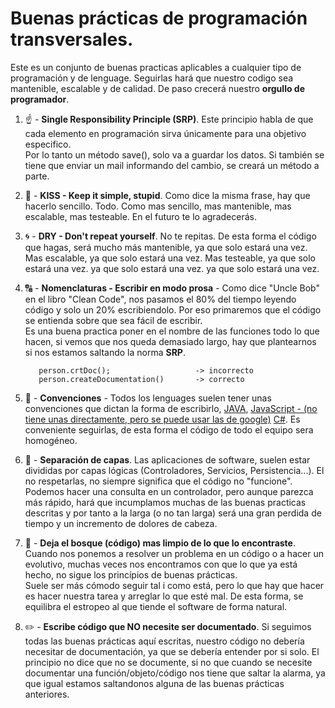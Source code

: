 # Buenas prácticas de programación transversales.

Este es un conjunto de buenas practicas aplicables a cualquier tipo de programación y de lenguage. Seguirlas hará que nuestro codigo sea mantenible, escalable y de calidad. De paso crecerá nuestro **orgullo de programador**.

1.  :point_up: - **Single Responsibility Principle (SRP)**. Este principio habla de que cada elemento en programación sirva únicamente para una objetivo especifico.  
    Por lo tanto un método save(), solo va a guardar los datos. Si también se tiene que enviar un mail informando del cambio, se creará un método a parte.

1.  :kiss: - **KISS - Keep it simple, stupid**. Como dice la misma frase, hay que hacerlo sencillo. Todo. Como mas sencillo, mas mantenible, mas escalable, mas testeable. En el futuro te lo agradecerás.

1.  :cyclone: - **DRY - Don't repeat yourself**. No te repitas. De esta forma el código que hagas, será mucho más mantenible, ya que solo estará una vez. Mas escalable, ya que solo estará una vez. Mas testeable, ya que solo estará una vez. ya que solo estará una vez. ya que solo estará una vez.

1.  :capital_abcd: - **Nomenclaturas - Escribir en modo prosa** - Como dice "Uncle Bob" en el libro "Clean Code", nos pasamos el 80% del tiempo leyendo código y solo un 20% escribiendolo. Por eso primaremos que el código se entienda sobre que sea fácil de escribir.  
    Es una buena practica poner en el nombre de las funciones todo lo que hacen, si vemos que nos queda demasiado largo, hay que plantearnos si nos estamos saltando la norma **SRP**.

           person.crtDoc();                   -> incorrecto
           person.createDocumentation()       -> correcto

1.  :revolving_hearts: - **Convenciones** - Todos los lenguages suelen tener unas convenciones que dictan la forma de escribirlo, [JAVA](https://www.oracle.com/technetwork/java/codeconventions-150003.pdf), [JavaScript - (no tiene unas directamente, pero se puede usar las de google)](https://google.github.io/styleguide/jsguide.html#naming) [C#](https://docs.microsoft.com/es-es/dotnet/csharp/programming-guide/inside-a-program/coding-conventions). Es conveniente seguirlas, de esta forma el código de todo el equipo sera homogéneo.

1.  :rainbow: - **Separación de capas**. Las aplicaciones de software, suelen estar divididas por capas lógicas (Controladores, Servicios, Persistencia...). El no respetarlas, no siempre significa que el código no "funcione".  
    Podemos hacer una consulta en un controlador, pero aunque parezca más rápido, hará que incumplamos muchas de las buenas practicas descritas y por tanto a la larga (o no tan larga) será una gran perdida de tiempo y un incremento de dolores de cabeza.

1.  :deciduous_tree: - **Deja el bosque (código) mas limpio de lo que lo encontraste**. Cuando nos ponemos a resolver un problema en un código o a hacer un evolutivo, muchas veces nos encontramos con que lo que ya está hecho, no sigue los princípios de buenas prácticas.  
    Suele ser más cómodo seguir tal i como está, pero lo que hay que hacer es hacer nuestra tarea y arreglar lo que esté mal. De esta forma, se equilibra el estropeo al que tiende el software de forma natural.

1.  :pencil2: - **Escribe código que NO necesite ser documentado**. Si seguimos todas las buenas prácticas aquí escritas, nuestro código no debería necesitar de documentación, ya que se debería entender por si solo. El principio no dice que no se documente, si no que cuando se necesite documentar una función/objeto/código nos tiene que saltar la alarma, ya que igual estamos saltandonos alguna de las buenas prácticas anteriores.
